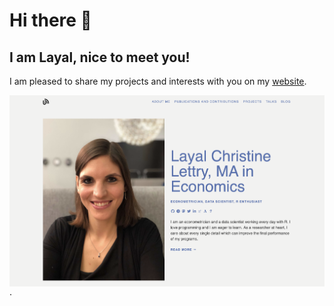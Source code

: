 # Hi there 👋

## I am Layal, nice to meet you!

I am pleased to share my projects and interests with you on my [website](https://layalchristinelettry.rbind.io).
	
[<img align="center" src=static/img/search_engine_image.jpg>](https://layalchristinelettry.rbind.io).


